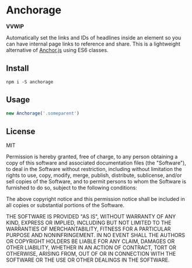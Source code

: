 # Anchorage

**VVWIP**

Automatically set the links and IDs of headlines inside an element so you can have internal page links to reference and share. This is a lightweight alternative of [Anchor.js](https://github.com/bryanbraun/anchorjs) using ES6 classes.

## Install

```shell
npm i -S anchorage
```

## Usage

```js
new Anchorage('.someparent')
```

## License

MIT

Permission is hereby granted, free of charge, to any person obtaining a copy of this software and associated documentation files (the "Software"), to deal in the Software without restriction, including without limitation the rights to use, copy, modify, merge, publish, distribute, sublicense, and/or sell copies of the Software, and to permit persons to whom the Software is furnished to do so, subject to the following conditions:

The above copyright notice and this permission notice shall be included in all copies or substantial portions of the Software.

THE SOFTWARE IS PROVIDED "AS IS", WITHOUT WARRANTY OF ANY KIND, EXPRESS OR IMPLIED, INCLUDING BUT NOT LIMITED TO THE WARRANTIES OF MERCHANTABILITY, FITNESS FOR A PARTICULAR PURPOSE AND NONINFRINGEMENT. IN NO EVENT SHALL THE AUTHORS OR COPYRIGHT HOLDERS BE LIABLE FOR ANY CLAIM, DAMAGES OR OTHER LIABILITY, WHETHER IN AN ACTION OF CONTRACT, TORT OR OTHERWISE, ARISING FROM, OUT OF OR IN CONNECTION WITH THE SOFTWARE OR THE USE OR OTHER DEALINGS IN THE SOFTWARE.
